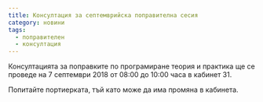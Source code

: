 ```yaml
---
title: Консултация за септемврийска поправителна сесия
category: новини
tags:
  - поправителен
  - консултация
---
```


Консултацията за поправките по програмиране теория и практика ще се проведе на 7 септември 2018 от 08:00 до
10:00 часа в кабинет 31.

Попитайте портиерката, тъй като може да има промяна в кабинета.
